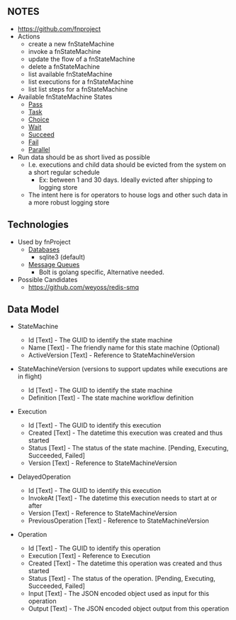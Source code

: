 ## NOTES

* https://github.com/fnproject
* Actions
    * create a new fnStateMachine
    * invoke a fnStateMachine
    * update the flow of a fnStateMachine
    * delete a fnStateMachine
    * list available fnStateMachine
    * list executions for a fnStateMachine
    * list list steps for a fnStateMachine
* Available fnStateMachine States
    * [Pass](https://docs.aws.amazon.com/step-functions/latest/dg/amazon-states-language-pass-state.html)
    * [Task](https://docs.aws.amazon.com/step-functions/latest/dg/amazon-states-language-task-state.html)
    * [Choice](https://docs.aws.amazon.com/step-functions/latest/dg/amazon-states-language-choice-state.html)
    * [Wait](https://docs.aws.amazon.com/step-functions/latest/dg/amazon-states-language-wait-state.html)
    * [Succeed](https://docs.aws.amazon.com/step-functions/latest/dg/amazon-states-language-succeed-state.html)
    * [Fail](https://docs.aws.amazon.com/step-functions/latest/dg/amazon-states-language-fail-state.html)
    * [Parallel](https://docs.aws.amazon.com/step-functions/latest/dg/amazon-states-language-parallel-state.html)
* Run data should be as short lived as possible
    * I.e. executions and child data should be evicted from the system on a short regular schedule
        * Ex: between 1 and 30 days. Ideally evicted after shipping to logging store
    * The intent here is for operators to house logs and other such data in a more robust logging store


## Technologies

* Used by fnProject
    * [Databases](https://github.com/fnproject/docs/blob/master/fn/operate/databases/README.md)
        * sqlite3 (default)
    * [Message Queues](https://github.com/fnproject/docs/blob/master/fn/operate/message-queues.md)
        * Bolt is golang specific, Alternative needed.
* Possible Candidates
    * https://github.com/weyoss/redis-smq

## Data Model

* StateMachine
    * Id            [Text] - The GUID to identify the state machine
    * Name          [Text] - The friendly name for this state machine (Optional)
    * ActiveVersion [Text] - Reference to StateMachineVersion

* StateMachineVersion (versions to support updates while executions are in flight)
    * Id         [Text] - The GUID to identify the state machine
    * Definition [Text] - The state machine workflow definition

* Execution
    * Id      [Text] - The GUID to identify this execution
    * Created [Text] - The datetime this execution was created and thus started
    * Status  [Text] - The status of the state machine. [Pending, Executing, Succeeded, Failed]
    * Version [Text] - Reference to StateMachineVersion

* DelayedOperation
    * Id           [Text] - The GUID to identify this execution
    * InvokeAt     [Text] - The datetime this execution needs to start at or after
    * Version      [Text] - Reference to StateMachineVersion
    * PreviousOperation [Text] - Reference to StateMachineVersion

* Operation
    * Id        [Text] - The GUID to identify this operation
    * Execution [Text] - Reference to Execution
    * Created   [Text] - The datetime this operation was created and thus started
    * Status    [Text] - The status of the operation. [Pending, Executing, Succeeded, Failed]
    * Input     [Text] - The JSON encoded object used as input for this operation
    * Output    [Text] - The JSON encoded object output from this operation